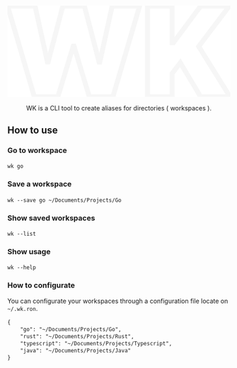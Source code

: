 <p align="center">
    <img src="WK.svg" alt="WK's logo" />
</p>

<p align="center">
WK is a CLI tool to create aliases for directories ( workspaces ).
</p>

## How to use

### Go to workspace
```wk go```

### Save a workspace
```wk --save go ~/Documents/Projects/Go```

### Show saved workspaces
```wk --list```

### Show usage
```wk --help```

### How to configurate
You can configurate your workspaces through a configuration file locate on `~/.wk.ron`.

```ron
{
    "go": "~/Documents/Projects/Go",
    "rust": "~/Documents/Projects/Rust",
    "typescript": "~/Documents/Projects/Typescript",
    "java": "~/Documents/Projects/Java"
}

```

